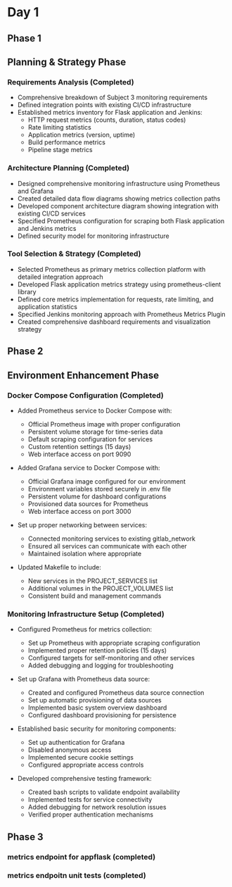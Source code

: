 # Day 1

## Phase 1

## Planning & Strategy Phase

### Requirements Analysis (Completed)

- Comprehensive breakdown of Subject 3 monitoring requirements
- Defined integration points with existing CI/CD infrastructure
- Established metrics inventory for Flask application and Jenkins:
  - HTTP request metrics (counts, duration, status codes)
  - Rate limiting statistics
  - Application metrics (version, uptime)
  - Build performance metrics
  - Pipeline stage metrics

### Architecture Planning (Completed)

- Designed comprehensive monitoring infrastructure using Prometheus and Grafana
- Created detailed data flow diagrams showing metrics collection paths
- Developed component architecture diagram showing integration with existing CI/CD services
- Specified Prometheus configuration for scraping both Flask application and Jenkins metrics
- Defined security model for monitoring infrastructure

### Tool Selection & Strategy (Completed)

- Selected Prometheus as primary metrics collection platform with detailed integration approach
- Developed Flask application metrics strategy using prometheus-client library
- Defined core metrics implementation for requests, rate limiting, and application statistics
- Specified Jenkins monitoring approach with Prometheus Metrics Plugin
- Created comprehensive dashboard requirements and visualization strategy

## Phase 2

## Environment Enhancement Phase

### Docker Compose Configuration (Completed)

- Added Prometheus service to Docker Compose with:
  - Official Prometheus image with proper configuration
  - Persistent volume storage for time-series data
  - Default scraping configuration for services
  - Custom retention settings (15 days)
  - Web interface access on port 9090

- Added Grafana service to Docker Compose with:
  - Official Grafana image configured for our environment
  - Environment variables stored securely in .env file
  - Persistent volume for dashboard configurations
  - Provisioned data sources for Prometheus
  - Web interface access on port 3000

- Set up proper networking between services:
  - Connected monitoring services to existing gitlab_network
  - Ensured all services can communicate with each other
  - Maintained isolation where appropriate

- Updated Makefile to include:
  - New services in the PROJECT_SERVICES list
  - Additional volumes in the PROJECT_VOLUMES list
  - Consistent build and management commands

### Monitoring Infrastructure Setup (Completed)

- Configured Prometheus for metrics collection:
  - Set up Prometheus with appropriate scraping configuration
  - Implemented proper retention policies (15 days)
  - Configured targets for self-monitoring and other services
  - Added debugging and logging for troubleshooting

- Set up Grafana with Prometheus data source:
  - Created and configured Prometheus data source connection
  - Set up automatic provisioning of data sources
  - Implemented basic system overview dashboard
  - Configured dashboard provisioning for persistence

- Established basic security for monitoring components:
  - Set up authentication for Grafana
  - Disabled anonymous access
  - Implemented secure cookie settings
  - Configured appropriate access controls
  
- Developed comprehensive testing framework:
  - Created bash scripts to validate endpoint availability
  - Implemented tests for service connectivity
  - Added debugging for network resolution issues
  - Verified proper authentication mechanisms

## Phase 3

### metrics endpoint for appflask (completed)

### metrics endpoitn unit tests (completed)